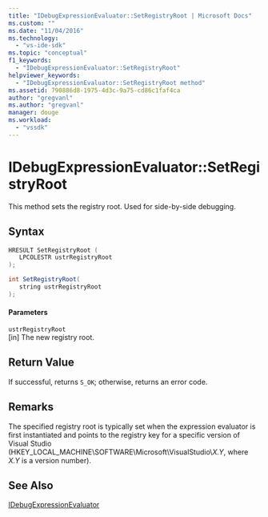 ```yaml
---
title: "IDebugExpressionEvaluator::SetRegistryRoot | Microsoft Docs"
ms.custom: ""
ms.date: "11/04/2016"
ms.technology: 
  - "vs-ide-sdk"
ms.topic: "conceptual"
f1_keywords: 
  - "IDebugExpressionEvaluator::SetRegistryRoot"
helpviewer_keywords: 
  - "IDebugExpressionEvaluator::SetRegistryRoot method"
ms.assetid: 790886d8-1975-4d3c-9a75-cd86c1faf4ca
author: "gregvanl"
ms.author: "gregvanl"
manager: douge
ms.workload: 
  - "vssdk"
---
```

# IDebugExpressionEvaluator::SetRegistryRoot
This method sets the registry root. Used for side-by-side debugging.  
  
## Syntax  
  
```cpp  
HRESULT SetRegistryRoot (   
   LPCOLESTR ustrRegistryRoot  
);  
```  
  
```csharp  
int SetRegistryRoot(  
   string ustrRegistryRoot  
);  
```  
  
#### Parameters  
 `ustrRegistryRoot`  
 [in] The new registry root.  
  
## Return Value  
 If successful, returns `S_OK`; otherwise, returns an error code.  
  
## Remarks  
 The specified registry root is typically set when the expression evaluator is first instantiated and points to the registry key for a specific version of Visual Studio (HKEY_LOCAL_MACHINE\SOFTWARE\Microsoft\VisualStudio\\*X.Y*, where *X.Y* is a version number).  
  
## See Also  
 [IDebugExpressionEvaluator](../../../extensibility/debugger/reference/idebugexpressionevaluator.md)